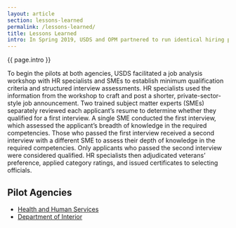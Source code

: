 ```yaml
---
layout: article
section: lessons-learned
permalink: /lessons-learned/
title: Lessons Learned
intro: In Spring 2019, USDS and OPM partnered to run identical hiring pilots at both Health and Human Services (HHS) and Department of Interior (DOI). The pilots, named the Subject Matter Expert Qualification Assessment (SME-QA) Process, tested whether SME qualification determinations improve hiring outcomes within the competitive service.
---
```


<p class="usa-intro">
  {{ page.intro }}
</p>
<p>
  To begin the pilots at both agencies, USDS facilitated a job analysis workshop with HR specialists and SMEs to establish minimum qualification criteria and structured interview assessments. HR specialists used the information from the workshop to craft and post a shorter, private-sector-style job announcement. Two trained subject matter experts (SMEs) separately reviewed each applicant’s resume to determine whether they qualified for a first interview. A single SME conducted the first interview, which assessed the applicant’s breadth of knowledge in the required competencies. Those who passed the first interview received a second interview with a different SME to assess their depth of knowledge in the required competencies. Only applicants who passed the second interview were considered qualified. HR specialists then adjudicated veterans’ preference, applied category ratings, and issued certificates to selecting officials.
</p>

## Pilot Agencies

* [Health and Human Services](hhs/)
* [Department of Interior](doi/)
